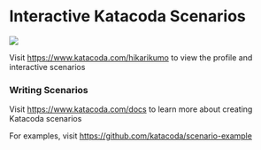 # Interactive Katacoda Scenarios

[![](http://shields.katacoda.com/katacoda/hikarikumo/count.svg)](https://www.katacoda.com/hikarikumo "Get your profile on Katacoda.com")

Visit https://www.katacoda.com/hikarikumo to view the profile and interactive scenarios

### Writing Scenarios
Visit https://www.katacoda.com/docs to learn more about creating Katacoda scenarios

For examples, visit https://github.com/katacoda/scenario-example
